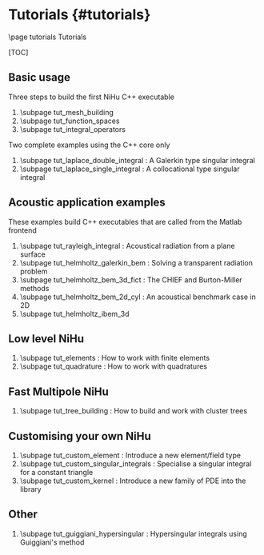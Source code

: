 Tutorials {#tutorials}
=========

\page tutorials Tutorials

[TOC]

Basic usage
-----------

Three steps to build the first NiHu C++ executable

1. \subpage tut_mesh_building
2. \subpage tut_function_spaces
3. \subpage tut_integral_operators

Two complete examples using the C++ core only

1. \subpage tut_laplace_double_integral : A Galerkin type singular integral
2. \subpage tut_laplace_single_integral : A collocational type singular integral

Acoustic application examples
-----------------------------

These examples build C++ executables that are called from the Matlab frontend

1. \subpage tut_rayleigh_integral : Acoustical radiation from a plane surface
2. \subpage tut_helmholtz_galerkin_bem : Solving a transparent radiation problem
3. \subpage tut_helmholtz_bem_3d_fict : The CHIEF and Burton-Miller methods
4. \subpage tut_helmholtz_bem_2d_cyl : An acoustical benchmark case in 2D
5. \subpage tut_helmholtz_ibem_3d

Low level NiHu
--------------

1. \subpage tut_elements : How to work with finite elements
2. \subpage tut_quadrature : How to work with quadratures

Fast Multipole NiHu
-------------------

1. \subpage tut_tree_building : How to build and work with cluster trees

Customising your own NiHu
-------------------------

1. \subpage tut_custom_element : Introduce a new element/field type
2. \subpage tut_custom_singular_integrals : Specialise a singular integral for a constant triangle
3. \subpage tut_custom_kernel : Introduce a new family of PDE into the library

Other
-----

1. \subpage tut_guiggiani_hypersingular : Hypersingular integrals using Guiggiani's method


